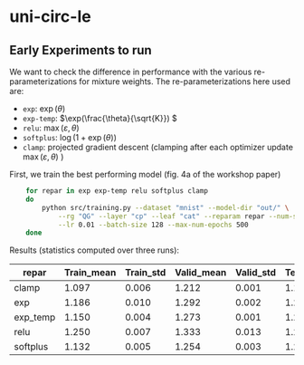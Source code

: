 # uni-circ-le

## Early Experiments to run

We want to check the difference in performance with the various re-parameterizations for mixture weights.
The re-parameterizations here used are:
- `exp`: $\exp(\theta)$
- `exp-temp`: $\exp(\frac{\theta}{\sqrt{K}}) $
- `relu`: $\max(\varepsilon, \theta)$
- `softplus`: $\log(1 + \exp(\theta))$
- `clamp`: projected gradient descent (clamping after each optimizer update $\max(\varepsilon, \theta)$ )

First, we train the best performing model (fig. 4a of the workshop paper)
```bash
    for repar in exp exp-temp relu softplus clamp
    do
        python src/training.py --dataset "mnist" --model-dir "out/" \
            --rg "QG" --layer "cp" --leaf "cat" --reparam repar --num-sums 256 \
            --lr 0.01 --batch-size 128 --max-num-epochs 500
    done
```
Results (statistics computed over three runs):

| repar    | Train_mean | Train_std | Valid_mean | Valid_std | Test_mean | Test_std |
|----------|------------|-----------|------------|-----------|-----------|----------|
| clamp    | 1.097      | 0.006     | 1.212      | 0.001     | 1.174     | 0.001    |
| exp      | 1.186      | 0.010     | 1.292      | 0.002     | 1.253     | 0.002    |
| exp_temp | 1.150      | 0.004     | 1.273      | 0.001     | 1.232     | 0.000    |
| relu     | 1.250      | 0.007     | 1.333      | 0.013     | 1.294     | 0.013    |
| softplus | 1.132      | 0.005     | 1.254      | 0.003     | 1.213     | 0.003    |
